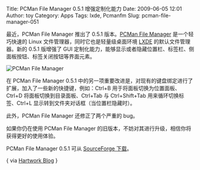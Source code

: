 Title: PCMan File Manager 0.5.1 增强定制化能力
Date: 2009-06-05 12:01
Author: toy
Category: Apps
Tags: lxde, Pcmanfm
Slug: pcman-file-manager-051

最近，PCMan File Manager 推出了 0.5.1 版本。[PCMan File
Manager](http://linuxtoy.org/archives/pcmanfm.html) 是一个轻巧快速的
Linux 文件管理器，同时它也是轻量级桌面环境
[LXDE](http://linuxtoy.org/tag/lxde) 的默认文件管理器。新的 0.5.1
版增强了 GUI
定制化能力，能够显示或者隐藏位置栏、标签栏、侧面板按钮、标签关闭按钮等界面元素。

![PCMan File Manager](http://i.linuxtoy.org/images/2009/06/pcmanfm.png)

在 PCMan File Manager 0.5.1
中的另一项重要改进是，对现有的键盘绑定进行了扩展，加入了一些新的快捷键，例如：Ctrl+B
用于将面板切换为位置面板、Ctrl+D 将面板切换到目录面板、Ctrl+Tab 与
Ctrl+Shift+Tab 用来循环切换标签、Ctrl+L
显示转到文件夹对话框（当位置栏隐藏时）。

此外，PCMan File Manager 还修正了两个严重的 bug。

如果你仍在使用 PCMan File Manager
的旧版本，不妨对其进行升级，相信你将获得更好的使用体验。

PCMan File Manager 0.5.1 可从 [SourceForge
下载](http://sourceforge.net/project/showfiles.php?group\_id=156956&package\_id=175349&release\_id=687032)。

{ via [Hartwork Blog](http://blog.hartwork.org/?p=329) }

